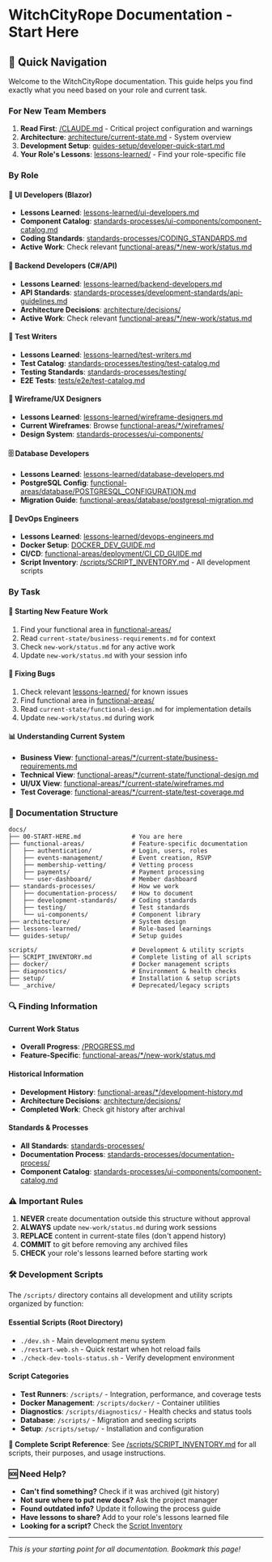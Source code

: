 # WitchCityRope Documentation - Start Here
<!-- Last Updated: 2025-08-04 -->
<!-- Version: 1.0 -->
<!-- Owner: Project Management Team -->
<!-- Status: Active -->

## 🚀 Quick Navigation

Welcome to the WitchCityRope documentation. This guide helps you find exactly what you need based on your role and current task.

### For New Team Members
1. **Read First**: [/CLAUDE.md](/CLAUDE.md) - Critical project configuration and warnings
2. **Architecture**: [architecture/current-state.md](architecture/current-state.md) - System overview
3. **Development Setup**: [guides-setup/developer-quick-start.md](guides-setup/developer-quick-start.md)
4. **Your Role's Lessons**: [lessons-learned/](lessons-learned/) - Find your role-specific file

### By Role

#### 🎨 UI Developers (Blazor)
- **Lessons Learned**: [lessons-learned/ui-developers.md](lessons-learned/ui-developers.md)
- **Component Catalog**: [standards-processes/ui-components/component-catalog.md](standards-processes/ui-components/component-catalog.md)
- **Coding Standards**: [standards-processes/CODING_STANDARDS.md](standards-processes/CODING_STANDARDS.md)
- **Active Work**: Check relevant [functional-areas/*/new-work/status.md](functional-areas/)

#### 🔧 Backend Developers (C#/API)
- **Lessons Learned**: [lessons-learned/backend-developers.md](lessons-learned/backend-developers.md)
- **API Standards**: [standards-processes/development-standards/api-guidelines.md](standards-processes/development-standards/api-guidelines.md)
- **Architecture Decisions**: [architecture/decisions/](architecture/decisions/)
- **Active Work**: Check relevant [functional-areas/*/new-work/status.md](functional-areas/)

#### 🧪 Test Writers
- **Lessons Learned**: [lessons-learned/test-writers.md](lessons-learned/test-writers.md)
- **Test Catalog**: [standards-processes/testing/test-catalog.md](standards-processes/testing/test-catalog.md)
- **Testing Standards**: [standards-processes/testing/](standards-processes/testing/)
- **E2E Tests**: [tests/e2e/test-catalog.md](/tests/e2e/test-catalog.md)

#### 🎯 Wireframe/UX Designers
- **Lessons Learned**: [lessons-learned/wireframe-designers.md](lessons-learned/wireframe-designers.md)
- **Current Wireframes**: Browse [functional-areas/*/wireframes/](functional-areas/)
- **Design System**: [standards-processes/ui-components/](standards-processes/ui-components/)

#### 🗄️ Database Developers
- **Lessons Learned**: [lessons-learned/database-developers.md](lessons-learned/database-developers.md)
- **PostgreSQL Config**: [functional-areas/database/POSTGRESQL_CONFIGURATION.md](functional-areas/database/POSTGRESQL_CONFIGURATION.md)
- **Migration Guide**: [functional-areas/database/postgresql-migration.md](functional-areas/database/postgresql-migration.md)

#### 🚀 DevOps Engineers
- **Lessons Learned**: [lessons-learned/devops-engineers.md](lessons-learned/devops-engineers.md)
- **Docker Setup**: [DOCKER_DEV_GUIDE.md](DOCKER_DEV_GUIDE.md)
- **CI/CD**: [functional-areas/deployment/CI_CD_GUIDE.md](functional-areas/deployment/CI_CD_GUIDE.md)
- **Script Inventory**: [/scripts/SCRIPT_INVENTORY.md](/scripts/SCRIPT_INVENTORY.md) - All development scripts

### By Task

#### 📝 Starting New Feature Work
1. Find your functional area in [functional-areas/](functional-areas/)
2. Read `current-state/business-requirements.md` for context
3. Check `new-work/status.md` for any active work
4. Update `new-work/status.md` with your session info

#### 🐛 Fixing Bugs
1. Check relevant [lessons-learned/](lessons-learned/) for known issues
2. Find functional area in [functional-areas/](functional-areas/)
3. Read `current-state/functional-design.md` for implementation details
4. Update `new-work/status.md` during work

#### 📊 Understanding Current System
- **Business View**: [functional-areas/*/current-state/business-requirements.md](functional-areas/)
- **Technical View**: [functional-areas/*/current-state/functional-design.md](functional-areas/)
- **UI/UX View**: [functional-areas/*/current-state/wireframes.md](functional-areas/)
- **Test Coverage**: [functional-areas/*/current-state/test-coverage.md](functional-areas/)

### 📂 Documentation Structure

```
docs/
├── 00-START-HERE.md              # You are here
├── functional-areas/             # Feature-specific documentation
│   ├── authentication/           # Login, users, roles
│   ├── events-management/        # Event creation, RSVP
│   ├── membership-vetting/       # Vetting process
│   ├── payments/                 # Payment processing
│   └── user-dashboard/           # Member dashboard
├── standards-processes/          # How we work
│   ├── documentation-process/    # How to document
│   ├── development-standards/    # Coding standards
│   ├── testing/                  # Test standards
│   └── ui-components/            # Component library
├── architecture/                 # System design
├── lessons-learned/              # Role-based learnings
└── guides-setup/                 # Setup guides

scripts/                          # Development & utility scripts
├── SCRIPT_INVENTORY.md           # Complete listing of all scripts
├── docker/                       # Docker management scripts
├── diagnostics/                  # Environment & health checks
├── setup/                        # Installation & setup scripts
└── _archive/                     # Deprecated/legacy scripts
```

### 🔍 Finding Information

#### Current Work Status
- **Overall Progress**: [/PROGRESS.md](/PROGRESS.md)
- **Feature-Specific**: [functional-areas/*/new-work/status.md](functional-areas/)

#### Historical Information
- **Development History**: [functional-areas/*/development-history.md](functional-areas/)
- **Architecture Decisions**: [architecture/decisions/](architecture/decisions/)
- **Completed Work**: Check git history after archival

#### Standards & Processes
- **All Standards**: [standards-processes/](standards-processes/)
- **Documentation Process**: [standards-processes/documentation-process/](standards-processes/documentation-process/)
- **Component Catalog**: [standards-processes/ui-components/component-catalog.md](standards-processes/ui-components/component-catalog.md)

### ⚠️ Important Rules

1. **NEVER** create documentation outside this structure without approval
2. **ALWAYS** update `new-work/status.md` during work sessions
3. **REPLACE** content in current-state files (don't append history)
4. **COMMIT** to git before removing any archived files
5. **CHECK** your role's lessons learned before starting work

### 🛠️ Development Scripts

The `/scripts/` directory contains all development and utility scripts organized by function:

#### Essential Scripts (Root Directory)
- `./dev.sh` - Main development menu system
- `./restart-web.sh` - Quick restart when hot reload fails
- `./check-dev-tools-status.sh` - Verify development environment

#### Script Categories
- **Test Runners**: `/scripts/` - Integration, performance, and coverage tests
- **Docker Management**: `/scripts/docker/` - Container utilities
- **Diagnostics**: `/scripts/diagnostics/` - Health checks and status tools
- **Database**: `/scripts/` - Migration and seeding scripts
- **Setup**: `/scripts/setup/` - Installation and configuration

**📍 Complete Script Reference**: See [/scripts/SCRIPT_INVENTORY.md](/scripts/SCRIPT_INVENTORY.md) for all scripts, their purposes, and usage instructions.

### 🆘 Need Help?

- **Can't find something?** Check if it was archived (git history)
- **Not sure where to put new docs?** Ask the project manager
- **Found outdated info?** Update it following the process guide
- **Have lessons to share?** Add to your role's lessons learned file
- **Looking for a script?** Check the [Script Inventory](/scripts/SCRIPT_INVENTORY.md)

---

*This is your starting point for all documentation. Bookmark this page!*